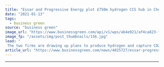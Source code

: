 ```yaml
---
title: "Essar and Progressive Energy plot £750m hydrogen CCS hub in Cheshire"
date: "2021-01-13"
tags: 
  - business green
source: "business green"
image_url: "https://www.businessgreen.com/api/v1/wps/ab4e921/af4ca823-f415-4cee-8853-d8ebf0681f1a/2/iStock-938512316-stanlow-refinery-on-the-mersey-oil-185x114.jpg"
image_fp: "/assets/img/post_thumbnails/156.jpg"
lead: "
 The two firms are drawing up plans to produce hydrogen and capture CO2 at an oil refinery in Ellesmere Port ..."
article_url: "https://www.businessgreen.com/news/4025727/essar-progressive-energy-plot-gbp750m-hydrogen-ccs-hub-cheshire"
---
```


---
